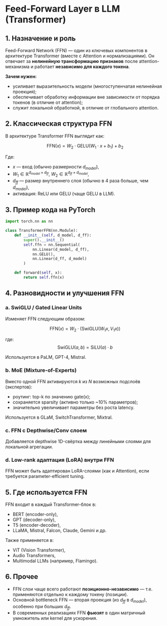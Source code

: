 # Feed-Forward Layer в LLM (Transformer)

## 1. Назначение и роль
Feed-Forward Network (FFN) — один из ключевых компонентов в архитектуре Transformer (вместе с Attention и нормализациями). Он отвечает за **нелинейную трансформацию признаков** после attention-механизма и работает **независимо для каждого токена**.

**Зачем нужен:**
- усиливает выразительность модели (многоступенчатая нелинейная проекция);
- обеспечивает обработку информации вне зависимости от порядка токенов (в отличие от attention);
- служит локальной обработкой, в отличие от глобального attention.

## 2. Классическая структура FFN
В архитектуре Transformer FFN выглядит как:

$$
\text{FFN}(x) = W_2 \cdot \text{GELU}(W_1 \cdot x + b_1) + b_2
$$

Где:
- $x$ — вход (обычно размерности $d_{model}$),
- $W_1 \in \mathbb{R}^{d_{model} \times d_{ff}}$, $W_2 \in \mathbb{R}^{d_{ff} \times d_{model}}$,
- $d_{ff}$ — размер внутреннего слоя (обычно в 4 раза больше, чем $d_{model}$),
- активация: ReLU или GELU (чаще GELU в LLM).

## 3. Пример кода на PyTorch
```python
import torch.nn as nn

class TransformerFFN(nn.Module):
    def __init__(self, d_model, d_ff):
        super().__init__()
        self.ffn = nn.Sequential(
            nn.Linear(d_model, d_ff),
            nn.GELU(),
            nn.Linear(d_ff, d_model)
        )

    def forward(self, x):
        return self.ffn(x)
```

## 4. Разновидности и улучшения FFN

### a. SwiGLU / Gated Linear Units
Изменяет FFN следующим образом:

$$
\text{FFN}(x) = W_2 \cdot (\text{SwiGLU}(W_1 x, V_1 x))
$$

где:
$$
\text{SwiGLU}(a, b) = \text{SiLU}(a) \cdot b
$$

Используется в PaLM, GPT-4, Mistral.

### b. MoE (Mixture-of-Experts)
Вместо одной FFN активируются $k$ из $N$ возможных подслоёв (экспертов):

- роутинг: top-k по значению gate(x);
- сохраняется sparsity (активно только ~10% параметров);
- значительно увеличивает параметры без роста latency.

Используется в GLaM, SwitchTransformer, Mixtral.

### c. FFN с Depthwise/Conv слоем
Добавляется depthwise 1D-свёртка между линейными слоями для локальной агрегации.

### d. Low-rank адаптация (LoRA) внутри FFN

FFN может быть адаптирован LoRA-слоями (как и Attention), если требуется parameter-efficient tuning.

## 5. Где используется FFN

FFN входит в каждый Transformer-блок в:
- BERT (encoder-only),
- GPT (decoder-only),
- T5 (encoder-decoder),
- LLaMA, Mistral, Falcon, Claude, Gemini и др.

Также применяется в:
- ViT (Vision Transformer),
- Audio Transformers,
- Multimodal LLMs (например, Flamingo).

## 6. Прочее

- FFN слои чаще всего работают **позиционно-независимо** — т.е. применяются отдельно к каждому токену (позиции).
- Основной bottleneck FFN — вторая проекция (из $d_{ff}$ в $d_{model}$), особенно при больших $d_{ff}$.
- В современных реализациях FFN **фьюзят** в один матричный умножитель или kernel для ускорения.